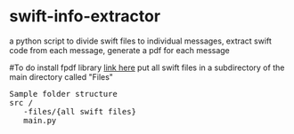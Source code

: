 # swift-info-extractor

a python script to divide swift files to individual messages, extract swift code from each message, generate a pdf for each message

#To do
install fpdf library <a href="https://pypi.org/project/fpdf/" target="blank">link here</a>
put all swift files in a subdirectory of the main directory called "Files"

<pre>
Sample folder structure
src /
   -files/{all swift files}
   main.py
</pre>
